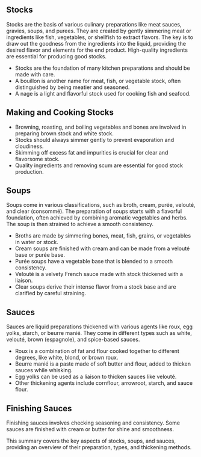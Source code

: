 ## Stocks
Stocks are the basis of various culinary preparations like meat sauces, gravies, soups, and purees. They are created by gently simmering meat or ingredients like fish, vegetables, or shellfish to extract flavors. The key is to draw out the goodness from the ingredients into the liquid, providing the desired flavor and elements for the end product. High-quality ingredients are essential for producing good stocks.

- Stocks are the foundation of many kitchen preparations and should be made with care.
- A bouillon is another name for meat, fish, or vegetable stock, often distinguished by being meatier and seasoned.
- A nage is a light and flavorful stock used for cooking fish and seafood.

## Making and Cooking Stocks
- Browning, roasting, and boiling vegetables and bones are involved in preparing brown stock and white stock.
- Stocks should always simmer gently to prevent evaporation and cloudiness.
- Skimming off excess fat and impurities is crucial for clear and flavorsome stock.
- Quality ingredients and removing scum are essential for good stock production.

## Soups
Soups come in various classifications, such as broth, cream, purée, velouté, and clear (consommé). The preparation of soups starts with a flavorful foundation, often achieved by combining aromatic vegetables and herbs. The soup is then strained to achieve a smooth consistency.

- Broths are made by simmering bones, meat, fish, grains, or vegetables in water or stock.
- Cream soups are finished with cream and can be made from a velouté base or purée base.
- Purée soups have a vegetable base that is blended to a smooth consistency.
- Velouté is a velvety French sauce made with stock thickened with a liaison.
- Clear soups derive their intense flavor from a stock base and are clarified by careful straining.

## Sauces
Sauces are liquid preparations thickened with various agents like roux, egg yolks, starch, or beurre manié. They come in different types such as white, velouté, brown (espagnole), and spice-based sauces.

- Roux is a combination of fat and flour cooked together to different degrees, like white, blond, or brown roux.
- Beurre manié is a paste made of soft butter and flour, added to thicken sauces while whisking.
- Egg yolks can be used as a liaison to thicken sauces like velouté.
- Other thickening agents include cornflour, arrowroot, starch, and sauce flour.

## Finishing Sauces
Finishing sauces involves checking seasoning and consistency. Some sauces are finished with cream or butter for shine and smoothness.

This summary covers the key aspects of stocks, soups, and sauces, providing an overview of their preparation, types, and thickening methods.
